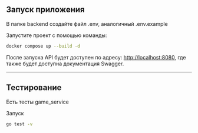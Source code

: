 ## Запуск приложения
В папке backend создайте файл .env, аналогичный .env.example

Запустите проект с помощью команды:

   ```bash
   docker compose up --build -d
   ```

После запуска API будет доступен по адресу: [http://localhost:8080](http://localhost:8080), где также будет доступна документация Swagger.

---

## Тестирование

Есть тесты game_service

Запуск
   ```bash
   go test -v
   ```
